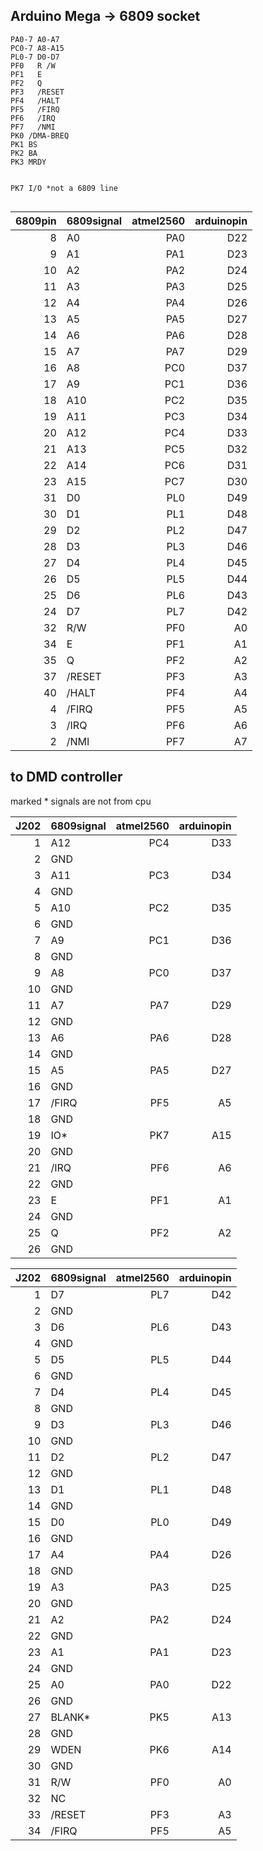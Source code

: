 ## Arduino Mega -> 6809 socket

```
PA0-7 A0-A7
PC0-7 A8-A15
PL0-7 D0-D7
PF0   R /W
PF1   E
PF2   Q
PF3   /RESET
PF4   /HALT
PF5   /FIRQ
PF6   /IRQ
PF7   /NMI
PK0 /DMA-BREQ
PK1 BS
PK2 BA
PK3 MRDY


PK7 I/O *not a 6809 line


```

6809pin | 6809signal | atmel2560  | arduinopin |
|--:| -----|  -------: | -----: |
|8| A0 | PA0 | D22 |
|9| A1 | PA1 | D23 |
|10| A2 | PA2 | D24 |
|11| A3 | PA3 | D25 |
|12| A4 | PA4 | D26 |
|13| A5 | PA5 | D27 |
|14| A6 | PA6 | D28 |
|15| A7 | PA7 | D29 |
|16| A8 | PC0 | D37 |
|17| A9| PC1 | D36 |
|18| A10| PC2 | D35 |
|19| A11| PC3 | D34 |
|20| A12| PC4 | D33 |
|21| A13| PC5 | D32 |
|22| A14| PC6 | D31 |
|23| A15 | PC7 | D30 |
|31| D0 | PL0 | D49 |
|30| D1 | PL1 | D48 |
|29| D2 | PL2 | D47 |
|28| D3 | PL3 | D46 |
|27| D4 | PL4 | D45 |
|26| D5 | PL5 | D44 |
|25| D6 | PL6 | D43 |
|24| D7 | PL7 | D42 |
|32|R/W| PF0| A0|
|34|E |PF1|A1|
|35|Q |PF2  |A2|
|37| /RESET | PF3   |A3|
|40| /HALT | PF4   |A4|
|4| /FIRQ | PF5  |A5|
|3| /IRQ | PF6  |A6|
|2| /NMI| PF7 |A7 |


## to DMD controller
marked * signals are not from cpu

J202 | 6809signal | atmel2560  | arduinopin |
|--:| -----|  -------: | -----: |
|1| A12| PC4 | D33 |
|2| GND|
|3| A11| PC3 | D34 |
|4| GND|
|5| A10| PC2 | D35 |
|6| GND|
|7| A9| PC1 | D36 |
|8| GND|
|9| A8 | PC0 | D37 |
|10| GND|
|11| A7 | PA7 | D29 |
|12| GND|
|13| A6 | PA6 | D28 |
|14| GND|
|15| A5 | PA5 | D27 |
|16| GND|
|17| /FIRQ | PF5  |A5|
|18| GND|
|19| IO* | PK7  |A15|
|20| GND|
|21| /IRQ | PF6  |A6|
|22| GND|
|23|E |PF1|A1|
|24| GND|
|25|Q |PF2  |A2|
|26| GND|


J202 | 6809signal | atmel2560  | arduinopin |
|--:| -----|  -------: | -----: |
|1| D7 | PL7 | D42 |
|2| GND|
|3| D6 | PL6 | D43 |
|4| GND|
|5| D5 | PL5 | D44 |
|6| GND|
|7| D4 | PL4 | D45 |
|8| GND|
|9| D3 | PL3 | D46 |
|10| GND|
|11| D2 | PL2 | D47 |
|12| GND|
|13| D1 | PL1 | D48 |
|14| GND|
|15| D0 | PL0 | D49 |
|16| GND|
|17| A4 | PA4 | D26 |
|18| GND|
|19| A3 | PA3 | D25 |
|20| GND|
|21| A2 | PA2 | D24 |
|22| GND|
|23| A1 | PA1 | D23 |
|24| GND|
|25| A0 | PA0 | D22 |
|26| GND|
|27|BLANK* | PK5 | A13 | 
|28| GND|
|29|WDEN| PK6 | A14|
|30| GND|
|31|R/W| PF0| A0|
|32| NC|
|33| /RESET | PF3   |A3|
|34| /FIRQ | PF5  |A5|

